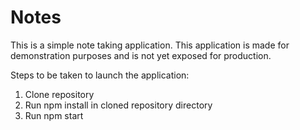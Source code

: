 # Notes
This is a simple note taking application. This application is made for demonstration purposes and is not yet exposed for production.


Steps to be taken to launch the application:

1) Clone repository
2) Run npm install in cloned repository directory
3) Run npm start
